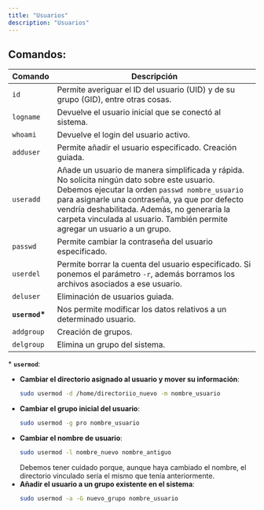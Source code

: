 ```yaml
---
title: "Usuarios"
description: "Usuarios"
---
```


## Comandos:
  
| Comando | Descripción |
|-------------|-------------|
| `id` | Permite averiguar el ID del usuario (UID) y de su grupo (GID), entre otras cosas. |
| `logname` | Devuelve el usuario inicial que se conectó al sistema. |
| `whoami` | Devuelve el login del usuario activo. |
| `adduser` | Permite añadir el usuario especificado. Creación guiada. |
| `useradd` | Añade un usuario de manera simplificada y rápida. No solicita ningún dato sobre este usuario. Debemos ejecutar la orden `passwd nombre_usuario` para asignarle una contraseña, ya que por defecto vendría deshabilitada. Además, no generaría la carpeta vinculada al usuario. También permite agregar un usuario a un grupo. |
| `passwd` | Permite cambiar la contraseña del usuario especificado. |
| `userdel` | Permite borrar la cuenta del usuario especificado. Si ponemos el parámetro `-r`, además borramos los archivos asociados a ese usuario. |
| `deluser` | Eliminación de usuarios guiada. |
| **`usermod`\*** | Nos permite modificar los datos relativos a un determinado usuario. |
| `addgroup` | Creación de grupos. |
| `delgroup` | Elimina un grupo del sistema. |

\* **`usermod`**:
  - **Cambiar el directorio asignado al usuario y mover su información**:
    ```sh frame="none"
    sudo usermod -d /home/directoriio_nuevo -m nombre_usuario
    ```
  - **Cambiar el grupo inicial del usuario**:
    ```sh frame="none"
    sudo usermod -g pro nombre_usuario
    ```
  - **Cambiar el nombre de usuario**:
    ```sh frame="none"
    sudo usermod -l nombre_nuevo nombre_antiguo
    ```
    Debemos tener cuidado porque, aunque haya cambiado el nombre, el directorio vinculado sería el mismo que tenía anteriormente.
  - **Añadir el usuario a un grupo existente en el sistema**:
    ```sh frame="none"
    sudo usermod -a -G nuevo_grupo nombre_usuario
    ```